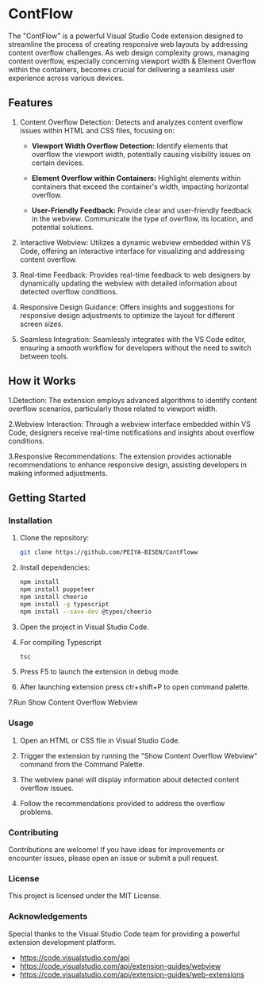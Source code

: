 # ContFlow 

The "ContFlow" is a powerful Visual Studio Code extension designed to streamline the process of creating responsive web layouts by addressing content overflow challenges. As web design complexity grows, managing content overflow, especially concerning viewport width & Element Overflow within the containers, becomes crucial for delivering a seamless user experience across various devices.

## Features

1. Content Overflow Detection: Detects and analyzes content overflow issues within HTML and CSS files, focusing on: 
    - **Viewport Width Overflow Detection:** Identify elements that overflow the viewport width, potentially causing visibility issues on certain devices.

    - **Element Overflow within Containers:** Highlight elements within containers that exceed the container's width, impacting horizontal overflow.

    - **User-Friendly Feedback:** Provide clear and user-friendly feedback in the webview. Communicate the type of overflow, its location, and potential solutions.

2. Interactive Webview: Utilizes a dynamic webview embedded within VS Code, offering an interactive interface for visualizing and addressing content overflow.

3. Real-time Feedback: Provides real-time feedback to web designers by dynamically updating the webview with detailed information about detected overflow conditions.

4. Responsive Design Guidance: Offers insights and suggestions for responsive design adjustments to optimize the layout for different screen sizes.

5. Seamless Integration: Seamlessly integrates with the VS Code editor, ensuring a smooth workflow for developers without the need to switch between tools.

## How it Works

1.Detection: The extension employs advanced algorithms to identify content overflow scenarios, particularly those related to viewport width.

2.Webview Interaction: Through a webview interface embedded within VS Code, designers receive real-time notifications and insights about overflow conditions.

3.Responsive Recommendations: The extension provides actionable recommendations to enhance responsive design, assisting developers in making informed adjustments.

## Getting Started

### Installation

1. Clone the repository:

   ```bash 
   git clone https://github.com/PEIYA-BISEN/ContFloww

2. Install dependencies:
    
      ```bash 
   npm install 
   npm install puppeteer
   npm install cheerio
   npm install -g typescript
   npm install --save-dev @types/cheerio

3. Open the project in Visual Studio Code.

4. For compiling Typescript 
   ```bash
   tsc
5. Press F5 to launch the extension in debug mode.

6. After launching extension press ctr+shift+P to open command palette.

7.Run Show Content Overflow Webview 

### Usage

1. Open an HTML or CSS file in Visual Studio Code.

2. Trigger the extension by running the "Show Content Overflow Webview" command from the Command Palette.

3. The webview panel will display information about detected content overflow issues.

4. Follow the recommendations provided to address the overflow problems.

### Contributing

Contributions are welcome! If you have ideas for improvements or encounter issues, please open an issue or submit a pull request.

### License

This project is licensed under the MIT License.

### Acknowledgements

Special thanks to the Visual Studio Code team for providing a powerful extension development platform.
  
  - https://code.visualstudio.com/api 
  - https://code.visualstudio.com/api/extension-guides/webview
  - https://code.visualstudio.com/api/extension-guides/web-extensions


